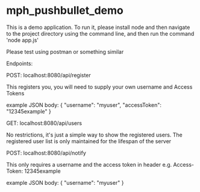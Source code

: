 # mph_pushbullet_demo
This is a demo application.  To run it, please install node and then navigate to the project directory using the command line, and then run the command 'node app.js'

Please test using postman or something similar

Endpoints:

POST: localhost:8080/api/register

This registers you, you will need to supply your own username and Access Tokens

example JSON body:
{
    "username": "myuser",
    "accessToken": "12345example"
}

GET: localhost:8080/api/users

No restrictions, it's just a simple way to show the registered users.  The registered user list is only maintained for the lifespan of the server

POST: localhost:8080/api/notify

This only requires a username and the access token in header e.g. Access-Token: 12345example

example JSON body:
{
    "username": "myuser"
}
